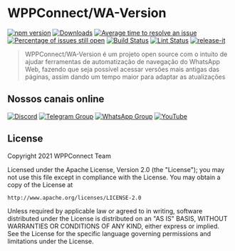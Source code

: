 # WPPConnect/WA-Version

[![npm version](https://img.shields.io/npm/v/@wppconnect/wa-version.svg?color=green)](https://www.npmjs.com/package/@wppconnect/wa-version)
[![Downloads](https://img.shields.io/npm/dm/@wppconnect/wa-version.svg)](https://www.npmjs.com/package/@wppconnect/wa-version)
[![Average time to resolve an issue](https://isitmaintained.com/badge/resolution/wppconnect-team/wa-version.svg)](https://isitmaintained.com/project/wppconnect/wa-version 'Average time to resolve an issue')
[![Percentage of issues still open](https://isitmaintained.com/badge/open/wppconnect-team/wa-version.svg)](https://isitmaintained.com/project/wppconnect/wa-version 'Percentage of issues still open')
[![Build Status](https://img.shields.io/github/workflow/status/wppconnect-team/wa-version/build.svg)](https://github.com/wppconnect/wa-version/actions)
[![Lint Status](https://img.shields.io/github/workflow/status/wppconnect-team/wa-version/lint.svg?label=lint)](https://github.com/wppconnect/wa-version/actions)
[![release-it](https://img.shields.io/badge/%F0%9F%93%A6%F0%9F%9A%80-release--it-e10079.svg)](https://github.com/release-it/release-it)

> WPPConnect/WA-Version é um projeto open source com o intuito de ajudar ferramentas de automatização de navegação do WhatsApp Web, fazendo que seja possível acessar versões mais antigas das páginas, assim dando um tempo maior para adaptar as atualizações

## Nossos canais online

[![Discord](https://img.shields.io/discord/844351092758413353?color=blueviolet&label=Discord&logo=discord&style=flat)](https://discord.gg/JU5JGGKGNG)
[![Telegram Group](https://img.shields.io/badge/Telegram-Group-32AFED?logo=telegram)](https://t.me/wppconnect)
[![WhatsApp Group](https://img.shields.io/badge/WhatsApp-Group-25D366?logo=whatsapp)](https://chat.whatsapp.com/C1ChjyShl5cA7KvmtecF3L)
[![YouTube](https://img.shields.io/youtube/channel/subscribers/UCD7J9LG08PmGQrF5IS7Yv9A?label=YouTube)](https://www.youtube.com/c/wppconnect)

## License

Copyright 2021 WPPConnect Team

Licensed under the Apache License, Version 2.0 (the "License");
you may not use this file except in compliance with the License.
You may obtain a copy of the License at

    http://www.apache.org/licenses/LICENSE-2.0

Unless required by applicable law or agreed to in writing, software
distributed under the License is distributed on an "AS IS" BASIS,
WITHOUT WARRANTIES OR CONDITIONS OF ANY KIND, either express or implied.
See the License for the specific language governing permissions and
limitations under the License.
